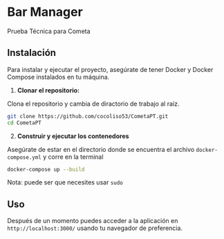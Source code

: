 # Bar Manager

Prueba Técnica para Cometa


## Instalación

Para instalar y ejecutar el proyecto, asegúrate de tener Docker y Docker Compose instalados en tu máquina.

1. **Clonar el repositorio:**

Clona el repositorio y cambia de diractorio de trabajo al raíz. 

   ```bash
   git clone https://github.com/cocoliso53/CometaPT.git
   cd CometaPT
   ```
2. **Construir y ejecutar los contenedores**

Asegúrate de estar en el directorio donde se encuentra el archivo `docker-compose.yml` y corre en la terminal


   ```bash
   docker-compose up --build
   ```
Nota: puede ser que necesites usar `sudo`

## Uso

Después de un momento puedes acceder a la aplicación en `http://localhost:3000/` usando tu navegador de preferencia.